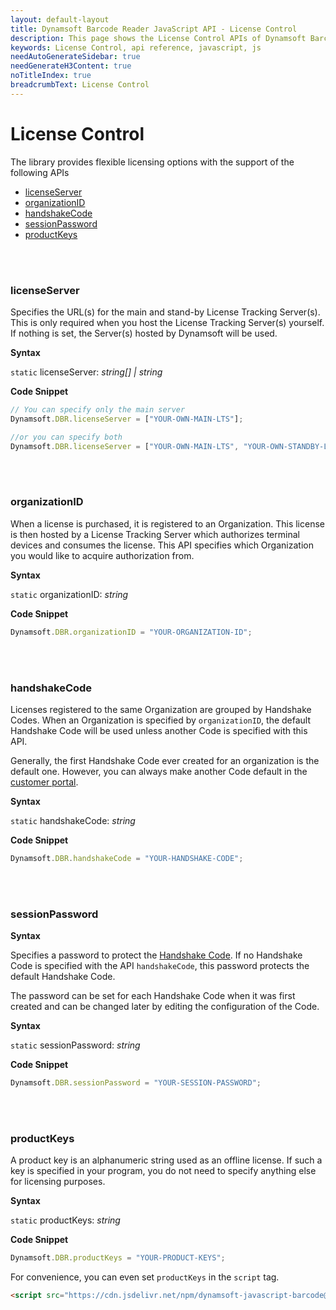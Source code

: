 ```yaml
---
layout: default-layout
title: Dynamsoft Barcode Reader JavaScript API - License Control
description: This page shows the License Control APIs of Dynamsoft Barcode Reader JavaScript SDK.
keywords: License Control, api reference, javascript, js
needAutoGenerateSidebar: true
needGenerateH3Content: true
noTitleIndex: true
breadcrumbText: License Control
---
```


# License Control

The library provides flexible licensing options with the support of the following APIs

* [licenseServer](#licenseserver)
* [organizationID](#organizationid)
* [handshakeCode](#handshakecode)
* [sessionPassword](#sessionpassword)
* [productKeys](#productkeys)

<br /><br />

### licenseServer

Specifies the URL(s) for the main and stand-by License Tracking Server(s). This is only required when you host the License Tracking Server(s) yourself. If nothing is set, the Server(s) hosted by Dynamsoft will be used.

**Syntax**

`static` licenseServer: *string&#91;&#93; &#124; string*

**Code Snippet**

```js
// You can specify only the main server
Dynamsoft.DBR.licenseServer = ["YOUR-OWN-MAIN-LTS"];

//or you can specify both
Dynamsoft.DBR.licenseServer = ["YOUR-OWN-MAIN-LTS", "YOUR-OWN-STANDBY-LTS"];
```

<br /><br />

### organizationID

When a license is purchased, it is registered to an Organization. This license is then hosted by a License Tracking Server which authorizes terminal devices and consumes the license. This API specifies which Organization you would like to acquire authorization from.

**Syntax**

`static` organizationID: *string*

**Code Snippet**

```js
Dynamsoft.DBR.organizationID = "YOUR-ORGANIZATION-ID";
```


<br /><br />

### handshakeCode

Licenses registered to the same Organization are grouped by Handshake Codes. When an Organization is specified by `organizationID`, the default Handshake Code will be used unless another Code is specified with this API.

Generally, the first Handshake Code ever created for an organization is the default one. However, you can always make another Code default in the [customer portal](https://www.dynamsoft.com/lts/#/handshakeCodes).

**Syntax**

`static` handshakeCode: *string*

**Code Snippet**

```js
Dynamsoft.DBR.handshakeCode = "YOUR-HANDSHAKE-CODE";
```

<br /><br />

### sessionPassword

**Syntax**

Specifies a password to protect the [Handshake Code](#handshakeCode). If no Handshake Code is specified with the API `handshakeCode`, this password protects the default Handshake Code.

The password can be set for each Handshake Code when it was first created and can be changed later by editing the configuration of the Code.

**Syntax**

`static` sessionPassword: *string*

**Code Snippet**

```js
Dynamsoft.DBR.sessionPassword = "YOUR-SESSION-PASSWORD";
```
  
<!--

### deviceFriendlyName

`static` deviceFriendlyName: *string*

Sets a human-readable name that identifies the device. This name will appear in the device details table when you check the statistics of a Handshake Code or a License Item.

**Code Snippet**

```js
Dynamsoft.DBR.deviceFriendlyName = "Harry-Potter-iPhone";
```
-->


<br /><br />

### productKeys

A product key is an alphanumeric string used as an offline license. If such a key is specified in your program, you do not need to specify anything else for licensing purposes.

**Syntax**

`static` productKeys: *string*

**Code Snippet**

```js
Dynamsoft.DBR.productKeys = "YOUR-PRODUCT-KEYS";
```

For convenience, you can even set `productKeys` in the `script` tag.

```html
<script src="https://cdn.jsdelivr.net/npm/dynamsoft-javascript-barcode@8.2.5/dist/dbr.js" data-productKeys="PRODUCT-KEYS"></script>
```
